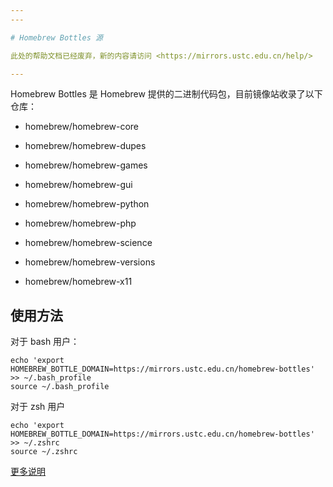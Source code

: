 ```yaml
---
---

# Homebrew Bottles 源

此处的帮助文档已经废弃，新的内容请访问 <https://mirrors.ustc.edu.cn/help/>

---
```


Homebrew Bottles 是 Homebrew 提供的二进制代码包，目前镜像站收录了以下仓库：

- homebrew/homebrew-core

- homebrew/homebrew-dupes

- homebrew/homebrew-games

- homebrew/homebrew-gui

- homebrew/homebrew-python

- homebrew/homebrew-php

- homebrew/homebrew-science

- homebrew/homebrew-versions

- homebrew/homebrew-x11

## 使用方法

对于 bash 用户：

    echo 'export HOMEBREW_BOTTLE_DOMAIN=https://mirrors.ustc.edu.cn/homebrew-bottles' >> ~/.bash_profile
    source ~/.bash_profile

对于 zsh 用户

    echo 'export HOMEBREW_BOTTLE_DOMAIN=https://mirrors.ustc.edu.cn/homebrew-bottles' >> ~/.zshrc
    source ~/.zshrc

[更多说明](https://servers.ustclug.org/2016/01/mirrors-add-homebrew-bottles-source/ "https://servers.ustclug.org/2016/01/mirrors-add-homebrew-bottles-source/")
